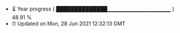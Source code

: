 - ⏳ Year progress { ██████████████▁▁▁▁▁▁▁▁▁▁▁▁▁▁▁▁ } 48.91 %
- ⏰ Updated on Mon, 28 Jun 2021 12:32:13 GMT

